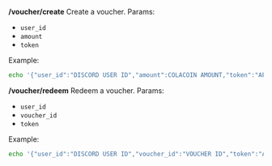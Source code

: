 **/voucher/create**
Create a voucher. 
Params:
- `user_id`
- `amount`
- `token`

Example:
```bash
echo '{"user_id":"DISCORD USER ID","amount":COLACOIN AMOUNT,"token":"APP TOKEN"}' | http POST endpoint/voucher/create --json
```
**/voucher/redeem**
Redeem a voucher. 
Params:
- `user_id`
- `voucher_id`
- `token`

Example:
```bash
echo '{"user_id":"DISCORD USER ID","voucher_id":"VOUCHER ID","token":"APP TOKEN"}' | http POST endpoint/voucher/redeem --json
```
